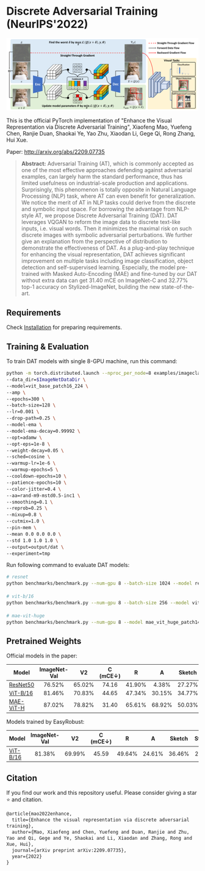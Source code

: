 # Discrete Adversarial Training (NeurIPS'2022)

![DAT](framework.jpg)

This is the official PyTorch implementation of "Enhance the Visual Representation via Discrete Adversarial Training", Xiaofeng Mao, Yuefeng Chen, Ranjie Duan, Shaokai Ye, Yao Zhu, Xiaodan Li, Gege Qi, Rong Zhang, Hui Xue.

Paper: http://arxiv.org/abs/2209.07735

>**Abstract:** Adversarial Training (AT), which is commonly accepted as one of the most effective approaches defending against adversarial examples, can largely harm the
standard performance, thus has limited usefulness on industrial-scale production
and applications. Surprisingly, this phenomenon is totally opposite in Natural
Language Processing (NLP) task, where AT can even benefit for generalization.
We notice the merit of AT in NLP tasks could derive from the discrete and symbolic input space. For borrowing the advantage from NLP-style AT, we propose
Discrete Adversarial Training (DAT). DAT leverages VQGAN to reform the image
data to discrete text-like inputs, i.e. visual words. Then it minimizes the maximal risk on such discrete images with symbolic adversarial perturbations. We
further give an explanation from the perspective of distribution to demonstrate
the effectiveness of DAT. As a plug-and-play technique for enhancing the visual
representation, DAT achieves significant improvement on multiple tasks including
image classification, object detection and self-supervised learning. Especially, the model pre-trained with Masked Auto-Encoding (MAE) and fine-tuned by our DAT
without extra data can get 31.40 mCE on ImageNet-C and 32.77% top-1 accuracy
on Stylized-ImageNet, building the new state-of-the-art.

## Requirements
Check [Installation](../../../README.md#installation) for preparing requirements.

## Training & Evaluation 

To train DAT models with single 8-GPU machine, run this command:

```bash
python -m torch.distributed.launch --nproc_per_node=8 examples/imageclassification/imagenet/dat/main.py \
--data_dir=$ImageNetDataDir \
--model=vit_base_patch16_224 \
--amp \
--epochs=300 \
--batch-size=128 \
--lr=0.001 \
--drop-path=0.25 \
--model-ema \
--model-ema-decay=0.99992 \
--opt=adamw \
--opt-eps=1e-8 \
--weight-decay=0.05 \
--sched=cosine \
--warmup-lr=1e-6 \
--warmup-epochs=5 \
--cooldown-epochs=10 \
--patience-epochs=10 \
--color-jitter=0.4 \
--aa=rand-m9-mstd0.5-inc1 \
--smoothing=0.1 \
--reprob=0.25 \
--mixup=0.8 \
--cutmix=1.0 \
--pin-mem \
--mean 0.0 0.0 0.0 \
--std 1.0 1.0 1.0 \
--output=output/dat \
--experiment=tmp
```

Run following command to evaluate DAT models:

```bash
# resnet
python benchmarks/benchmark.py --num-gpu 8 --batch-size 1024 --model resnet50 --interpolation 3 --ckpt_path http://alisec-competition.oss-cn-shanghai.aliyuncs.com/discrete_adversarial_training_models/resnet50_dat.pth

# vit-b/16
python benchmarks/benchmark.py --num-gpu 8 --batch-size 256 --model vit_base_patch16_224 --interpolation 3 --ckpt_path http://alisec-competition.oss-cn-shanghai.aliyuncs.com/discrete_adversarial_training_models/vit_dat.pth

# mae-vit-huge
python benchmarks/benchmark.py --num-gpu 8 --model mae_vit_huge_patch14 --interpolation 3 --ckpt_path http://alisec-competition.oss-cn-shanghai.aliyuncs.com/discrete_adversarial_training_models/mae_dat.pth
```

## Pretrained Weights

Official models in the paper:

| Model | ImageNet-Val | V2 | C (mCE↓) | R | A | Sketch| Stylized | Files |
| ---- | :----: | :----: | :----: | :----: | :----: | :----: | :----: | :----: |
| [ResNet50](https://arxiv.org/abs/1512.03385) | 76.52% | 65.02% | 74.16 | 41.90% | 4.38% | 27.27% | 10.8% |[ckpt](http://alisec-competition.oss-cn-shanghai.aliyuncs.com/discrete_adversarial_training_models/resnet50_dat.pth) |
| [ViT-B/16](https://arxiv.org/abs/2010.11929) | 81.46% | 70.83% | 44.65 | 47.34% | 30.15% | 34.77% | 23.13% |[ckpt](http://alisec-competition.oss-cn-shanghai.aliyuncs.com/discrete_adversarial_training_models/vit_dat.pth) |
| [MAE-ViT-H](https://arxiv.org/abs/2111.06377) | 87.02% | 78.82% | 31.40 | 65.61% | 68.92% | 50.03% | 32.77% |[ckpt](http://alisec-competition.oss-cn-shanghai.aliyuncs.com/discrete_adversarial_training_models/mae_dat.pth) |

Models trained by EasyRobust:

| Model | ImageNet-Val | V2 | C (mCE↓) | R | A | Sketch| Stylized | Files |
| ---- | :----: | :----: | :----: | :----: | :----: | :----: | :----: | :----: |
| [ViT-B/16](https://arxiv.org/abs/2010.11929) | 81.38% | 69.99% | 45.59 | 49.64% | 24.61% | 36.46% | 24.84% |[ckpt](http://alisec-competition.oss-cn-shanghai.aliyuncs.com/xiaofeng/easy_robust/benchmark_models/ours/examples/dat/model_best.pth.tar)/[args](http://alisec-competition.oss-cn-shanghai.aliyuncs.com/xiaofeng/easy_robust/benchmark_models/ours/examples/dat/args.yaml)/[logs](http://alisec-competition.oss-cn-shanghai.aliyuncs.com/xiaofeng/easy_robust/benchmark_models/ours/examples/dat/summary.csv) |

## Citation
If you find our work and this repository useful. Please consider giving a star ⭐ and citation. 

```
@article{mao2022enhance,
  title={Enhance the visual representation via discrete adversarial training},
  author={Mao, Xiaofeng and Chen, Yuefeng and Duan, Ranjie and Zhu, Yao and Qi, Gege and Ye, Shaokai and Li, Xiaodan and Zhang, Rong and Xue, Hui},
  journal={arXiv preprint arXiv:2209.07735},
  year={2022}
}
```
